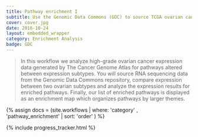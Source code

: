 ```yaml
---
title: Pathway enrichment I
subtitle: Use the Genomic Data Commons (GDC) to source TCGA ovarian cancer RNA sequencing data then identify altered pathways with Gene Set Enrichment Analysis.
cover: cover.jpg
date: 2016-10-24
layout: embedded_wrapper
category: Enrichment Analysis
badge: GDC
---
```


> In this workflow we analyze high-grade ovarian cancer expression data generated by The Cancer Genome Atlas for pathways altered between expression subtypes. You will source RNA sequencing data from the Genomic Data Commons repository, compare expression between two ovarian subtypes and analyze the expression results for enriched pathways. Finally, our list of enriched pathways is displayed as an enrichment map which organizes pathways by larger themes.

{% assign docs = (site.workflows | where: 'category' , 'pathway_enrichment' | sort: 'order' ) %}

<div class="progress-tracker-wrapper">
  {% include progress_tracker.html %}
  <div id="progress-tracker-content"></div>
</div>
